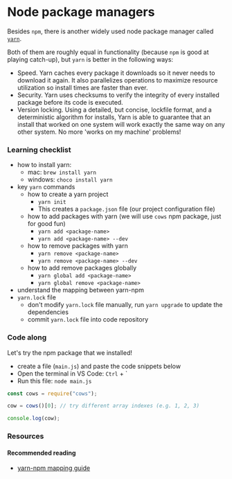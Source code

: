 # Node package managers

Besides `npm`, there is another widely used node package manager called [`yarn`](https://yarnpkg.com/en/).

Both of them are roughly equal in functionality (because `npm` is good at playing catch-up), but `yarn` is better in the following ways:
* Speed. Yarn caches every package it downloads so it never needs to download it again. It also parallelizes operations to maximize resource utilization so install times are faster than ever.
* Security. Yarn uses checksums to verify the integrity of every installed package before its code is executed.
* Version locking. Using a detailed, but concise, lockfile format, and a deterministic algorithm for installs, Yarn is able to guarantee that an install that worked on one system will work exactly the same way on any other system. No more 'works on my machine' problems!

### Learning checklist

* how to install yarn:
  * mac: `brew install yarn`
  * windows: `choco install yarn`
* key `yarn` commands
  * how to create a yarn project
    * `yarn init`
    * This creates a `package.json` file (our project configuration file)
  * how to add packages with yarn (we will use `cows` npm package, just for good fun)
    * `yarn add <package-name>`
    * `yarn add <package-name> --dev`
  * how to remove packages with yarn 
    * `yarn remove <package-name>`
    * `yarn remove <package-name> --dev`
  * how to add remove packages globally
    * `yarn global add <package-name>`
    * `yarn global remove <package-name>`
* understand the mapping between yarn-npm
* `yarn.lock` file
  * don't modify `yarn.lock` file manually, run `yarn upgrade` to update the dependencies
  * commit `yarn.lock` file into code repository

### Code along

Let's try the npm package that we installed!
- create a file (`main.js`) and paste the code snippets below
- Open the terminal in VS Code: `Ctrl` + \`
- Run this file: `node main.js`

```javascript
const cows = require("cows");

cow = cows()[0]; // try different array indexes (e.g. 1, 2, 3)

console.log(cow);
```

### Resources

#### Recommended reading

* [yarn-npm mapping guide](https://yarnpkg.com/lang/en/docs/migrating-from-npm/)